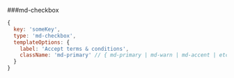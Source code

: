 ###md-checkbox

```javascript
{
  key: 'someKey',
  type: 'md-checkbox',
  templateOptions: {
    label: 'Accept terms & conditions',
    className: 'md-primary' // { md-primary | md-warn | md-accent | etc. }
  }
}
```